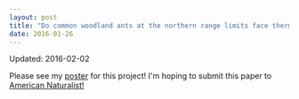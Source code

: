 ```yaml
---
layout: post
title: "Do common woodland ants at the northern range limits face thermal constraints?"
date: 2016-01-26
---
```

Updated: 2016-02-02

Please see my <a href="/assets/2016_range_limits_evolution_meeting_v2.pdf">poster</a> for this project! I'm hoping to submit this paper to <a href="http://www.journals.uchicago.edu/loi/an">American Naturalist!</a>